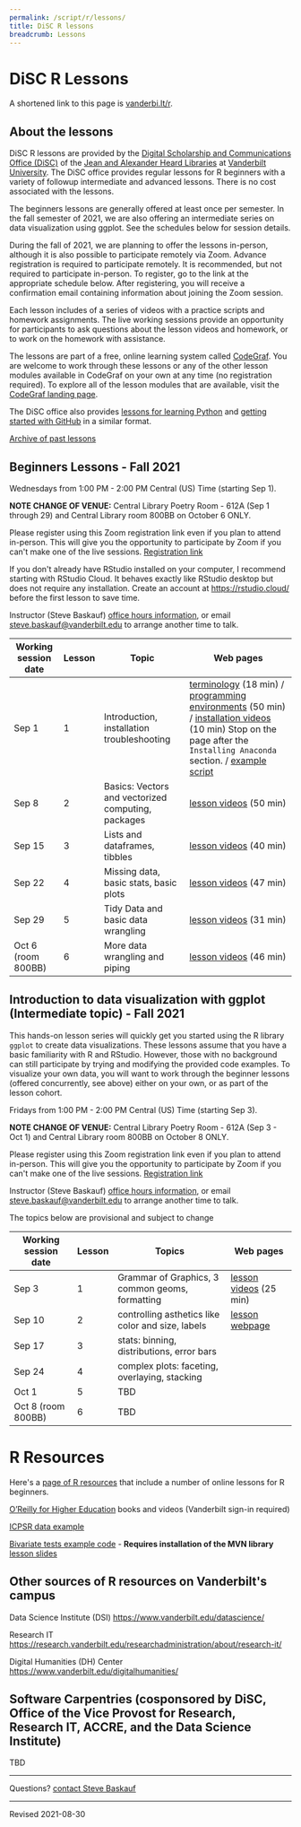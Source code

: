 ```yaml
---
permalink: /script/r/lessons/
title: DiSC R lessons
breadcrumb: Lessons
---
```


# DiSC R Lessons

A shortened link to this page is [vanderbi.lt/r](http://vanderbi.lt/r).

## About the lessons

DiSC R lessons are provided by the [Digital Scholarship and Communications Office (DiSC)](https://www.library.vanderbilt.edu/scholarly/) of the [Jean and Alexander Heard Libraries](https://www.library.vanderbilt.edu/) at [Vanderbilt University](https://www.vanderbilt.edu/).  The DiSC office provides regular lessons for R beginners with a variety of followup intermediate and advanced lessons.  There is no cost associated with the lessons.

The beginners lessons are generally offered at least once per semester.  In the fall semester of 2021, we are also offering an intermediate series on data visualization using ggplot. See the schedules below for session details.  

During the fall of 2021, we are planning to offer the lessons in-person, although it is also possible to participate remotely via Zoom. Advance registration is required to participate remotely. It is recommended, but not required to participate in-person. To register, go to the link at the appropriate schedule below. After registering, you will receive a confirmation email containing information about joining the Zoom session.

Each lesson includes of a series of videos with a practice scripts and homework assignments. The live working sessions provide an opportunity for participants to ask questions about the lesson videos and homework, or to work on the homework with assistance. 

The lessons are part of a free, online learning system called [CodeGraf](../../codegraf). You are welcome to work through these lessons or any of the other lesson modules available in CodeGraf on your own at any time (no registration required). To explore all of the lesson modules that are available, visit the [CodeGraf landing page](../../codegraf). 

The DiSC office also provides [lessons for learning Python](http://vanderbi.lt/py) and [getting started with GitHub](http://vanderbi.lt/github) in a similar format.

[Archive of past lessons](../archive/)


## Beginners Lessons - Fall 2021

Wednesdays from 1:00 PM - 2:00 PM Central (US) Time (starting Sep 1). 

**NOTE CHANGE OF VENUE:** Central Library Poetry Room - 612A (Sep 1 through 29) and 
Central Library room 800BB on October 6 ONLY.

Please register using this Zoom registration link even if you plan to attend in-person. This will give you the opportunity to participate by Zoom if you can't make one of the live sessions. [Registration link](https://vanderbilt.zoom.us/meeting/register/tJItd-CgrDMoE9M5guUCPfxagVl0QEl1QpnT)

If you don't already have RStudio installed on your computer, I recommend starting with RStudio Cloud. It behaves exactly like RStudio desktop but does not require any installation. Create an account at <https://rstudio.cloud/> before the first lesson to save time.

Instructor (Steve Baskauf) [office hours information](https://www.library.vanderbilt.edu/disc/officehours), or email [steve.baskauf@vanderbilt.edu](mailto:steve.baskauf@vanderbilt.edu) to arrange another time to talk.

| Working session date | Lesson | Topic | Web pages |
|---|---|---|---|
| Sep 1 | 1 | Introduction, installation troubleshooting | [terminology](../../codegraf/001/) (18 min) / [programming environments](../../codegraf/002/) (50 min) / [installation videos](../../codegraf/003/) (10 min) Stop on the page after the `Installing Anaconda` section. / [example script](https://github.com/HeardLibrary/digital-scholarship/blob/master/code/r/use_case_examples.R) |
| Sep 8 | 2 | Basics: Vectors and vectorized computing, packages | [lesson videos](../../codegraf/011/) (50 min) |
| Sep 15 | 3 | Lists and dataframes, tibbles | [lesson videos](../../codegraf/012/) (40 min) |
| Sep 22 | 4 | Missing data, basic stats, basic plots | [lesson videos](../../codegraf/013/) (47 min) |
| Sep 29 | 5 | Tidy Data and basic data wrangling | [lesson videos](../../codegraf/014a/) (31 min) |
| Oct 6 (room 800BB) | 6 | More data wrangling and piping | [lesson videos](../../codegraf/014b/) (46 min)  |


## Introduction to data visualization with ggplot (Intermediate topic) - Fall 2021

This hands-on lesson series will quickly get you started using the R library `ggplot` to create data visualizations. These lessons assume that you have a basic familiarity with R and RStudio. However, those with no background can still participate by trying and modifying the provided code examples. To visualize your own data, you will want to work through the beginner lessons (offered concurrently, see above) either on your own, or as part of the lesson cohort. 

Fridays from 1:00 PM - 2:00 PM Central (US) Time (starting Sep 3). 

**NOTE CHANGE OF VENUE:** Central Library Poetry Room - 612A (Sep 3 - Oct 1) and 
Central Library room 800BB on October 8 ONLY.

Please register using this Zoom registration link even if you plan to attend in-person. This will give you the opportunity to participate by Zoom if you can't make one of the live sessions. [Registration link](https://vanderbilt.zoom.us/meeting/register/tJUuc-yorTsvGtBNHm9y74IFbHwTno6i2Zbo)

Instructor (Steve Baskauf) [office hours information](https://www.library.vanderbilt.edu/disc/officehours), or email [steve.baskauf@vanderbilt.edu](mailto:steve.baskauf@vanderbilt.edu) to arrange another time to talk.

The topics below are provisional and subject to change

| Working session date | Lesson | Topics | Web pages |
|---|---|---|---|
| Sep 3 | 1 | Grammar of Graphics, 3 common geoms, formatting | [lesson videos](../../codegraf/032/) (25 min) |
| Sep 10 | 2 | controlling asthetics like color and size, labels | [lesson webpage](../../codegraf/033/) |
| Sep 17 | 3 | stats: binning, distributions, error bars |  |
| Sep 24 | 4 | complex plots: faceting, overlaying, stacking |  |
| Oct 1 | 5 | TBD |  |
| Oct 8 (room 800BB) | 6 | TBD |  |


# R Resources

Here's a [page of R resources](../) that include a number of online lessons for R beginners.

[O’Reilly for Higher Education](http://www.library.vanderbilt.edu/eres?id=1676) books and videos (Vanderbilt sign-in required)

[ICPSR data example](../nlsaah/)

[Bivariate tests example code](https://github.com/HeardLibrary/digital-scholarship/blob/master/code/r/bivariate_tests_assumptions.R) - **Requires installation of the MVN library** [lesson slides](../presentations/bivariate-analysis.pdf)

## Other sources of R resources on Vanderbilt's campus

Data Science Institute (DSI) <https://www.vanderbilt.edu/datascience/>

Research IT <https://research.vanderbilt.edu/researchadministration/about/research-it/>

Digital Humanities (DH) Center <https://www.vanderbilt.edu/digitalhumanities/>

## Software Carpentries (cosponsored by DiSC, Office of the Vice Provost for Research, Research IT, ACCRE, and the Data Science Institute)

TBD

--------------------

Questions? [contact Steve Baskauf](mailto:steve.baskauf@vanderbilt.edu)

----
Revised 2021-08-30
